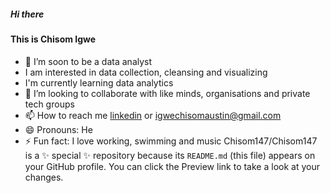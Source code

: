 ##### Hi there
#### This is Chisom Igwe
- 🌱 I’m soon to be a data analyst
- I am interested in data collection, cleansing and visualizing
- I'm currently learning data analytics
- 💞️ I’m looking to collaborate with like minds, organisations and private tech groups
- 📫 How to reach me [linkedin](https://www.linkedin.com/in/chisom-igwe-734b5722b?utm_source=share&utm_campaign=share_via&utm_content=profile&utm_medium=android_app) or igwechisomaustin@gmail.com
- 😄 Pronouns: He
- ⚡ Fun fact: I love working, swimming and music
Chisom147/Chisom147 is a ✨ special ✨ repository because its `README.md` (this file) appears on your GitHub profile.
You can click the Preview link to take a look at your changes.

